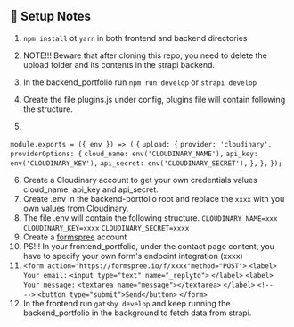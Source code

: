 ## 🚀 Setup Notes

1. `npm install` ot `yarn` in both frontend and backend directories
2. NOTE!!! Beware that after cloning this repo, you need to delete the upload folder and its contents in the strapi backend.
3. In the backend_portfolio run `npm run develop` or `strapi develop`
4. Create the file plugins.js under config, plugins file will contain following the structure.

5. 

`module.exports = ({ env }) => (`
`{`
`upload: {`
`provider: 'cloudinary',`
`providerOptions: {`
`cloud_name: env('CLOUDINARY_NAME'),`
`api_key: env('CLOUDINARY_KEY'),`
`api_secret: env('CLOUDINARY_SECRET'),`
`},`
`},`
`});`

6. Create a Cloudinary account to get your own credentials values cloud_name, api_key and api_secret.
7. Create .env in the backend-portfolio root and replace the `xxxx` with you own values from Cloudinary.
8. The file .env will contain the following structure.
`CLOUDINARY_NAME=xxx`
`CLOUDINARY_KEY=xxxx`
`CLOUDINARY_SECRET=xxxx`
9. Create a [formspree](https://formspree.io/login) account
10. PS!!! In your frontend_portfolio, under the contact page content, you have to specify your own form's endpoint integration (xxxx)
11. `<form action="https://formspree.io/f/xxxx"method="POST">`
    `<label>`
    `Your email:`
    `<input type="text" name="_replyto">`
    `</label>`
    `<label>`
    `Your message:`
    `<textarea name="message"></textarea>`
    `</label>`
    `<!--                                -->`
    `<button type="submit">Send</button>`
    `</form>`
12. In the frontend run `gatsby develop` and keep running the backend_portfolio in the background to fetch data from strapi.
